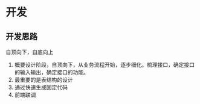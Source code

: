 # 开发

## 开发思路

自顶向下，自底向上

1. 概要设计阶段，自顶向下，从业务流程开始，逐步细化。梳理接口，确定接口的输入输出，确定接口的功能。
2. 最重要的是表结构的设计
3. 通过快速生成固定代码
4. 前端联调
 